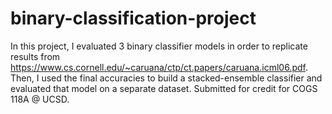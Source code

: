 # binary-classification-project

In this project, I evaluated 3 binary classifier models in order to replicate results from https://www.cs.cornell.edu/~caruana/ctp/ct.papers/caruana.icml06.pdf. Then, I used the final accuracies to build a stacked-ensemble classifier and evaluated that model on a separate dataset. Submitted for credit for COGS 118A @ UCSD.
